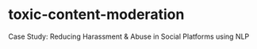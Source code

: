 # toxic-content-moderation
Case Study: Reducing Harassment &amp; Abuse in Social Platforms using NLP
